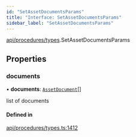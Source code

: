 ```yaml
---
id: "SetAssetDocumentsParams"
title: "Interface: SetAssetDocumentsParams"
sidebar_label: "SetAssetDocumentsParams"
---
```


[api/procedures/types](../../../../../modules/API/Procedures/Types/Types.md).SetAssetDocumentsParams

## Properties

### documents

• **documents**: [`AssetDocument`](../../../Entities/Asset/Types/AssetDocument/AssetDocument.md)[]

list of documents

#### Defined in

[api/procedures/types.ts:1412](https://github.com/PolymeshAssociation/polymesh-sdk/blob/49a0066c3/src/api/procedures/types.ts#L1412)
